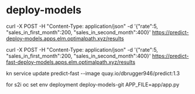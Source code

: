 # deploy-models



curl -X POST -H "Content-Type: application/json" -d  '{"rate":5, "sales_in_first_month":200, "sales_in_second_month":400}' https://predict-deploy-models.apps.elm.optimalpath.xyz/results

curl -X POST -H "Content-Type: application/json" -d  '{"rate":5, "sales_in_first_month":200, "sales_in_second_month":400}' https://predict-fast-deploy-models.apps.elm.optimalpath.xyz/results


kn service update predict-fast --image quay.io/dbrugger946/predict:1.3

for s2i
oc set env deployment deploy-models-git  APP_FILE=app/app.py
